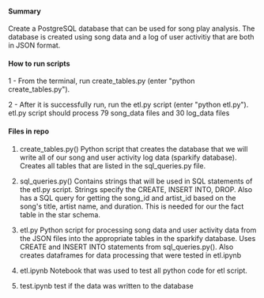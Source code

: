 #### Summary 
Create a PostgreSQL database that can be used for song play analysis. The database is created using song data and a log of user activitiy that are both in JSON format. 

#### How to run scripts
1 - From the terminal, run create_tables.py (enter "python create_tables.py").

2 - After it is successfully run, run the etl.py script (enter "python etl.py"). etl.py script should process 79 song_data files and 30 log_data files


#### Files in repo
1) create_tables.py()
Python script that creates the database that we will write all of our song and user activity log data (sparkify database). 
Creates all tables that are listed in the sql_queries.py file.

2) sql_queries.py()
Contains strings that will be used in SQL statements of the etl.py script. Strings specify the CREATE, INSERT INTO, DROP.
Also has a SQL query for getting the song_id and artist_id based on the song's title, artist name, and duration. This is needed for our the fact table in the star schema.

3) etl.py
Python script for processing song data and user activity data from the JSON files into the appropriate tables in the sparkify database. 
Uses CREATE and INSERT INTO statements from sql_queries.py(). Also creates dataframes for data processing that were tested in etl.ipynb

4) etl.ipynb
Notebook that was used to test all python code for etl script.

5) test.ipynb
test if the data was written to the database
